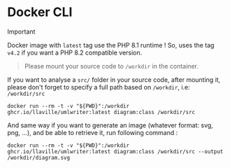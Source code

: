 <!-- markdownlint-disable MD013 -->
# Docker CLI

> [!IMPORTANT]
> Docker image with `latest` tag use the PHP 8.1 runtime !
> So, uses the tag `v4.2` if you want a PHP 8.2 compatible version.

> Please mount your source code to `/workdir` in the container.

If you want to analyse a `src/` folder in your source code, after mounting it, please don't forget to specify a full path
based on `/workdir`, i.e: `/workdir/src`

```shell
docker run --rm -t -v "${PWD}":/workdir ghcr.io/llaville/umlwriter:latest diagram:class /workdir/src
```

And same way if you want to generate an image (whatever format: svg, png, ...), and be able to retrieve it,
run following command :

```shell
docker run --rm -t -v "${PWD}":/workdir ghcr.io/llaville/umlwriter:latest diagram:class /workdir/src --output /workdir/diagram.svg
```

